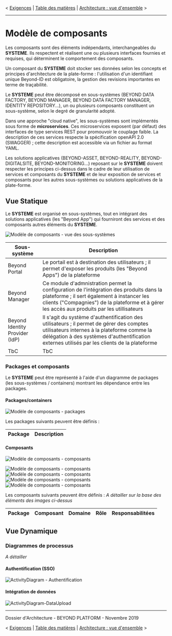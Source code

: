 < [Exigences](./0300.Requirements.md) \| [Table des matières](./0001.TableOfContent.md) \| [Architecture : vue d'ensemble](./0500.ArchitectureOverview.md) >

* * *

# Modèle de composants

Les composants sont des éléments indépendants, interchangeables du **SYSTEME**. Ils respectent et réalisent une ou plusieurs interfaces fournies et requises, qui déterminent le comportement des composants.

Un composant du **SYSTEME** doit stocker ses données selon les concepts et principes d'architecture de la plate-forme : l'utilisation d'un identifiant unique Beyond-ID est obligatoire, la gestion des revisions importantes en terme de traçabilité.

Le **SYSTEME** peut être décomposé en sous-systèmes (BEYOND DATA FACTORY, BEYOND MANAGER, BEYOND DATA FACTORY MANAGER, IDENTITY REPOSITORY...), un ou plusieurs composants constituent un sous-système, selon le degré de granularité adopté.

Dans une approche "cloud native", les sous-systèmes sont implémentés sous forme de **microservices**.
Ces microservices exposent (par défaut) des interfaces de type services REST pour promouvoir le couplage faible.
La description de ces services respecte la spécification openAPI 2.0 (SWAGGER) ; cette description est accessible via un fichier au format YAML.

Les solutions applicatives (BEYOND-ASSET, BEYOND-REALITY, BEYOND-DIGITALSITE, BEYOND-MONITORING...) reposant sur le **SYSTEME** doivent respecter les principes ci-dessus dans le cadre de leur utilisation de services et composants du **SYSTEME** et de leur exposition de services et composants pour les autres sous-systèmes ou solutions applicatives de la plate-forme.

## Vue Statique

Le **SYSTEME** est organisé en sous-systèmes, tout en intégrant des solutions applicatives (les "Beyond App") qui fourniront des services et des composants autres éléments du **SYSTEME**.

![Modèle de composants - vue des sous-systèmes](./images/diagrams/component-model-container.png)

| Sous-système | Description |
| ------- |-----------|
| Beyond Portal | Le portail est à destination des utilisateurs ; il permet d'exposer les produits (les "Beyond Apps") de la plateforme|
| Beyond Manager | Ce module d'admnistration permet la configuration de l'intégration des produits dans la plateforme ; il sert également à instancer les clients ("Compagnies") de la plateforme et à gérer les accès aux produits par les utillisateurs|
| Beyond Identity Provider (IdP) | Il s'agit du système d'authentification des utilisateurs ; il permet de gérer des comptes utilisateurs internes à la plateforme comme la délégation à des systèmes d'authentification externes utilisés par les clients de la plateforme|
|TbC | TbC |

### Packages et composants

Le **SYSTEME** peut être représenté à l'aide d'un diagramme de packages (les sous-systèmes / containers) montrant les dépendance entre les packages.

#### Packages/containers

![Modèle de composants - packages](./images/diagrams/component-model-components.png)

Les packages suivants peuvent être définis :

| Package | Description |
| ------- |:-----------:|

#### Composants

![Modèle de composants - composants](./images/diagrams/component-model.png)

![Modèle de composants - composants](./images/0402.CompoModel.png)
![Modèle de composants - composants](./images/0403.CompoModel.png)
![Modèle de composants - composants](./images/0404.CompoModel.png)
![Modèle de composants - composants](./images/0405.CompoModel.png)

Les composants suivants peuvent être définis :
_A détailler sur la base des éléments des images ci-dessus_

|**Package**|Composant|Domaine|Rôle|Responsabilitées|
|---|:---:|---|---|---|

## Vue Dynamique

### Diagrammes de processus

_A détailler_

#### Authentification (SSO)

![ActivityDiagram - Authentification](./images/activity/Authentication.png)

#### Intégration de données

![ActivityDiagram-DataUpload](./images/activity/DataExportDataFeeder.png)

* * *

Dossier d'Architecture - BEYOND PLATFORM - Novembre 2019

< [Exigences](./0300.Requirements.md) \| [Table des matières](./0001.TableOfContent.md) \| [Architecture : vue d'ensemble](./0500.ArchitectureOverview.md) >
